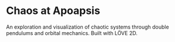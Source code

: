 # Chaos at Apoapsis

An exploration and visualization of chaotic systems through double pendulums and orbital mechanics. Built with LÖVE 2D.